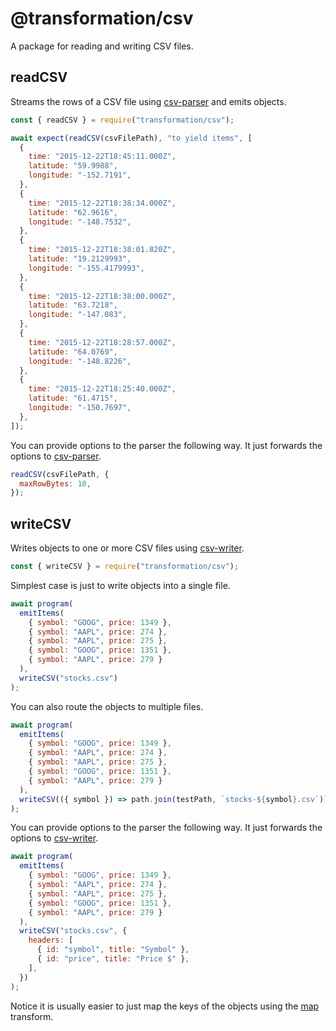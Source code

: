 # @transformation/csv

A package for reading and writing CSV files.

## readCSV

Streams the rows of a CSV file using [csv-parser](https://www.npmjs.com/package/csv-parser) and emits objects.

```js
const { readCSV } = require("transformation/csv");
```

```js
await expect(readCSV(csvFilePath), "to yield items", [
  {
    time: "2015-12-22T18:45:11.000Z",
    latitude: "59.9988",
    longitude: "-152.7191",
  },
  {
    time: "2015-12-22T18:38:34.000Z",
    latitude: "62.9616",
    longitude: "-148.7532",
  },
  {
    time: "2015-12-22T18:38:01.820Z",
    latitude: "19.2129993",
    longitude: "-155.4179993",
  },
  {
    time: "2015-12-22T18:38:00.000Z",
    latitude: "63.7218",
    longitude: "-147.083",
  },
  {
    time: "2015-12-22T18:28:57.000Z",
    latitude: "64.0769",
    longitude: "-148.8226",
  },
  {
    time: "2015-12-22T18:25:40.000Z",
    latitude: "61.4715",
    longitude: "-150.7697",
  },
]);
```

You can provide options to the parser the following way. It just forwards the options to [csv-parser](https://www.npmjs.com/package/csv-parser#options).

```js
readCSV(csvFilePath, {
  maxRowBytes: 10,
});
```

## writeCSV

Writes objects to one or more CSV files using [csv-writer](https://www.npmjs.com/package/csv-writer).

```js
const { writeCSV } = require("transformation/csv");
```

Simplest case is just to write objects into a single file.

```js
await program(
  emitItems(
    { symbol: "GOOG", price: 1349 },
    { symbol: "AAPL", price: 274 },
    { symbol: "AAPL", price: 275 },
    { symbol: "GOOG", price: 1351 },
    { symbol: "AAPL", price: 279 }
  ),
  writeCSV("stocks.csv")
);
```

You can also route the objects to multiple files.

```js
await program(
  emitItems(
    { symbol: "GOOG", price: 1349 },
    { symbol: "AAPL", price: 274 },
    { symbol: "AAPL", price: 275 },
    { symbol: "GOOG", price: 1351 },
    { symbol: "AAPL", price: 279 }
  ),
  writeCSV(({ symbol }) => path.join(testPath, `stocks-${symbol}.csv`))
);
```

You can provide options to the parser the following way. It just forwards the options to [csv-writer](https://www.npmjs.com/package/csv-writer#createobjectcsvwriterparams).

```js
await program(
  emitItems(
    { symbol: "GOOG", price: 1349 },
    { symbol: "AAPL", price: 274 },
    { symbol: "AAPL", price: 275 },
    { symbol: "GOOG", price: 1351 },
    { symbol: "AAPL", price: 279 }
  ),
  writeCSV("stocks.csv", {
    headers: [
      { id: "symbol", title: "Symbol" },
      { id: "price", title: "Price $" },
    ],
  })
);
```

Notice it is usually easier to just map the keys of the objects using the [map](../core/Readme.md#map) transform.
